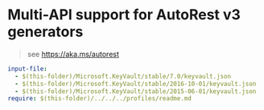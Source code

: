 # Multi-API support for AutoRest v3 generators

> see https://aka.ms/autorest

``` yaml
input-file:
  - $(this-folder)/Microsoft.KeyVault/stable/7.0/keyvault.json
  - $(this-folder)/Microsoft.KeyVault/stable/2016-10-01/keyvault.json
  - $(this-folder)/Microsoft.KeyVault/stable/2015-06-01/keyvault.json
require: $(this-folder)/../../../profiles/readme.md
```
